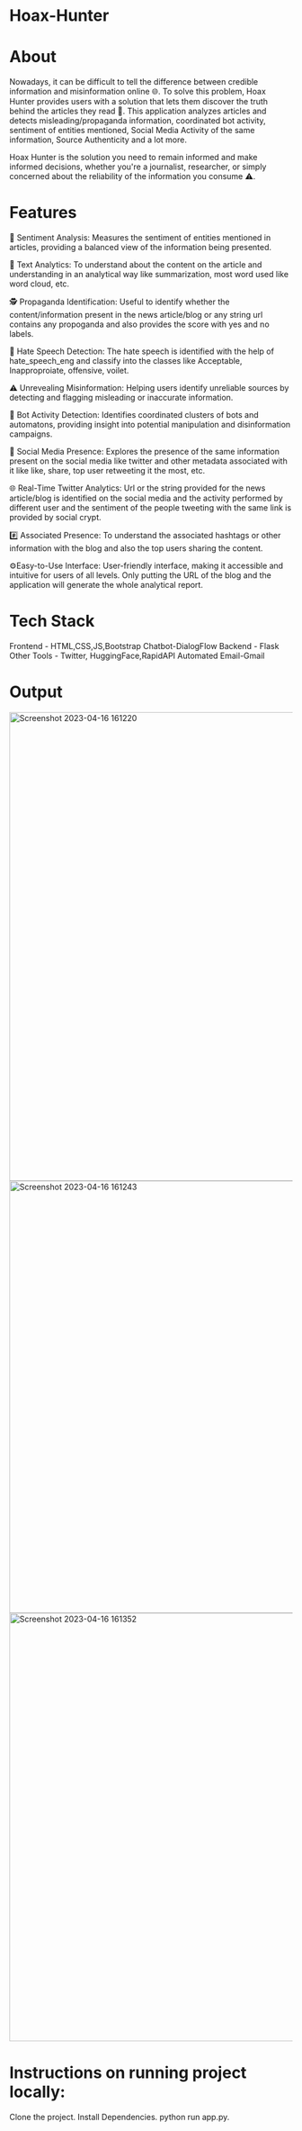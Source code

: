 # Hoax-Hunter
# About
Nowadays, it can be difficult to tell the difference between credible information and misinformation online 🌐. To solve this problem, Hoax Hunter provides users with a solution that lets them discover the truth behind the articles they read 📰. This application analyzes articles and detects misleading/propaganda information, coordinated bot activity, sentiment of entities mentioned, Social Media Activity of the same information, Source Authenticity and a lot more.

Hoax Hunter is the solution you need to remain informed and make informed decisions, whether you're a journalist, researcher, or simply concerned about the reliability of the information you consume ⚠️.
# Features
📰 Sentiment Analysis: Measures the sentiment of entities mentioned in articles, providing a balanced view of the information being presented.

📝 Text Analytics: To understand about the content on the article and understanding in an analytical way like summarization, most word used like word cloud, etc.

🕵️ Propaganda Identification: Useful to identify whether the content/information present in the news article/blog or any string url contains any propoganda and also provides the score with yes and no labels.

🧐 Hate Speech Detection: The hate speech is identified with the help of hate_speech_eng and classify into the classes like Acceptable, Inapproproiate, offensive, voilet.

⚠️ Unrevealing Misinformation: Helping users identify unreliable sources by detecting and flagging misleading or inaccurate information.

🤖 Bot Activity Detection: Identifies coordinated clusters of bots and automatons, providing insight into potential manipulation and disinformation campaigns.

📱 Social Media Presence: Explores the presence of the same information present on the social media like twitter and other metadata associated with it like like, share, top user retweeting it the most, etc.

🌐 Real-Time Twitter Analytics: Url or the string provided for the news article/blog is identified on the social media and the activity performed by different user and the sentiment of the people tweeting with the same link is provided by social crypt.

#️⃣ Associated Presence: To understand the associated hashtags or other information with the blog and also the top users sharing the content.

⚙️Easy-to-Use Interface: User-friendly interface, making it accessible and intuitive for users of all levels. Only putting the URL of the blog and the application will generate the whole analytical report.

# Tech Stack
Frontend - HTML,CSS,JS,Bootstrap
Chatbot-DialogFlow
Backend - Flask
Other Tools - Twitter, HuggingFace,RapidAPI
Automated Email-Gmail

# Output
<img width="833" alt="Screenshot 2023-04-16 161220" src="https://user-images.githubusercontent.com/93364152/232300689-1f417d16-9f50-4995-9201-414f8340fde3.png">
<img width="768" alt="Screenshot 2023-04-16 161243" src="https://user-images.githubusercontent.com/93364152/232300701-3ffe348f-5db7-4759-ba83-da04f72ab4f1.png">
<img width="761" alt="Screenshot 2023-04-16 161352" src="https://user-images.githubusercontent.com/93364152/232300704-05a1808a-d31d-45f8-b652-f7c3f12fda57.png">




# Instructions on running project locally:
Clone the project.
Install Dependencies.
python run app.py.



